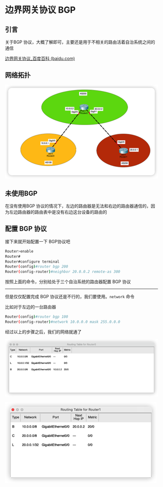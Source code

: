#  边界网关协议 BGP

## 引言

关于BGP 协议，大概了解即可，主要还是用于不相关的路由活着自治系统之间的通信

[边界网关协议_百度百科 (baidu.com)](https://baike.baidu.com/item/边界网关协议/2987527)

## 网络拓扑

![网络拓扑](./image-20221106122329974.png)

## 未使用BGP

在没有使用BGP 协议的情况下，左边的路由器是无法和右边的路由器通信的，因为左边路由器的路由表中是没有右边这台设备的路由的



## 配置 BGP 协议

接下来就开始配置一下 BGP协议吧

```bash
Router>enable
Router#
Router#configure terminal
Router(config)#router bgp 200
Router(config-router)#neighbor 20.0.0.2 remote-as 300
```

 按照上面的命令，分别给处于三个自治系统的路由器配置 BGP 协议

----

但是仅仅配置完成 BGP 协议还是不行的，我们要使用。`network` 命令

比如对于左边的一台路由器

```bash
Router(config)#router bgp 100
Router(config-router)#network 10.0.0.0 mask 255.0.0.0
```



经过以上的步骤之后，我们的网络就通了

![路由表](./image-20221106161209238.png)

![路由表](./image-20221106161248284.png)

